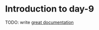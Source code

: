 # Introduction to day-9

TODO: write [great documentation](http://jacobian.org/writing/what-to-write/)
